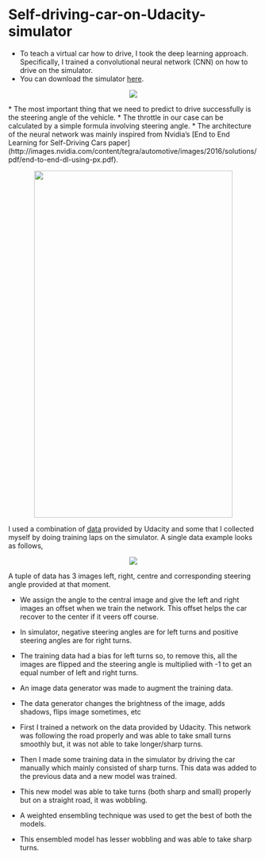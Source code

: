 # Self-driving-car-on-Udacity-simulator
* To teach a virtual car how to drive, I took the deep learning approach. Specifically, I trained a convolutional neural network (CNN) on how to drive on the simulator.
* You can download the simulator [here](https://github.com/udacity/self-driving-car-sim/tree/term3_collection).
<p align="center">
   <img  src="https://miro.medium.com/max/1400/1*2u3zy6GRNBKb5CAVNqkk9Q.png">
</p>
* The most important thing that we need to predict to drive successfully is the steering angle of the vehicle.
* The throttle in our case can be calculated by a simple formula involving steering angle.
* The architecture of the neural network was mainly inspired from Nvidia’s [End to End Learning for Self-Driving Cars paper](http://images.nvidia.com/content/tegra/automotive/images/2016/solutions/pdf/end-to-end-dl-using-px.pdf).

<p align="center">
   <img width="400" height="700" src="https://miro.medium.com/max/1400/1*_ALA3C3qeRQgJoh3LZnFSg.png">
</p>

 I used a combination of [data](https://d17h27t6h515a5.cloudfront.net/topher/2016/December/584f6edd_data/data.zip) provided by Udacity and some that I collected myself by doing training laps on the simulator. A single data example looks as follows,
 <p align="center">
   <img src="https://miro.medium.com/max/1400/1*lFZrc_-opIELSG4zEQqhSA.jpeg">
</p>

A tuple of data has 3 images left, right, centre and corresponding steering angle provided at that moment.

* We assign the angle to the central image and give the left and right images an offset when we train the network. This offset helps the car recover to the center if it veers off course.


* In simulator, negative steering angles are for left turns and positive steering angles are for right turns.

* The training data had a bias for left turns so, to remove this, all the images are flipped and the steering angle is multiplied with -1 to get an equal number of left and right turns.

* An image data generator was made to augment the training data.
* The data generator changes the brightness of the image, adds shadows, flips image sometimes, etc
* First I trained a network on the data provided by Udacity. This network was following the road properly and was able to take small turns smoothly but, it was not able to take longer/sharp turns.
* Then I made some training data in the simulator by driving the car manually which mainly consisted of sharp turns. This data was added to the previous data and a new model was trained.
* This new model was able to take turns (both sharp and small) properly but on a straight road, it was wobbling.
* A weighted ensembling technique was used to get the best of both the models.
* This ensembled model has lesser wobbling and was able to take sharp turns.

